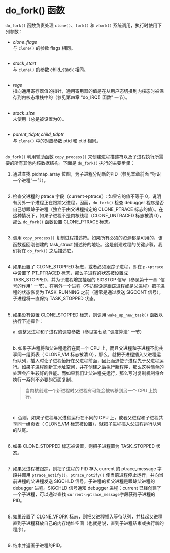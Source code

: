 # do_fork() 函数

`do_fork()` 函数负责处理 `clone()`、`fork()` 和 `vfork()` 系统调用，执行时使用下列参数：  

* *clone_flags*  
与 `clone()` 的参数 flags 相同。  
&emsp;

* *stack_start*  
与 `clone()` 的参数 child_stack 相同。  
&emsp;

* *regs*  
指向通用寄存器值的指针，通用寄用器的值是在从用户态切换到内核态时被保存到内核态堆栈中的（参见第四章 “do_IRQ() 函数” 一节）。  
&emsp;

* *stack_size*  
未使用（总是被设置为0）。  
&emsp;

* *parent_tidptr,child_tidptr*  
与 `clone()` 中的对应参数 ptid 和 ctid 相同。  
&emsp;

`do_fork()` 利用辅助函数 `copy_process()` 来创建进程描述符以及子进程执行所需要的所有其他内核数据结构。下面是 `do_fork()` 执行的主要步骤：  

1. 通过查找 pidmap_array 位图，为子进程分配新的PID（参见本章前面 “标识一个进程”一节）。  
&emsp;

2. 检查父进程的 ptrace 字段（current->ptrace）：如果它的值不等于 0，说明有另外一个进程正在跟踪父进程，因而，`do_fork()` 检查 debugger 程序是否自己想跟踪子进程（独立于由父进程指定的 CLONE_PTRACE 标志的值）。在这种情况下，如果子进程不是内核线程（CLONE_UNTRACED 标志被清 0），那么 `do_fork()` 函数设置 CLONE_PTRACE 标志。  
&emsp;

3. 调用 `copy_process()` 复制进程描述符。如果所有必须的资源都是可用的，该函数返回刚创建的 task_struct 描述符的地址。这是创建过程的关键步骤，我们将在 `do_fork()` 之后描述它。  
&emsp;

4. 如果设置了 CLONE_STOPPED 标志，或者必须跟踪子进程，即在 `p->ptrace` 中设置了 PT_PTRACED 标志，那么子进程的状态被设置成 TASK_STOPPED，并为子进程增加挂起的 SIGSTOP 信号（参见第十一章 “信号的作用” 一节）。在另外一个进程（不妨假设是跟踪进程或是父进程）把子进程的状态恢复为 TASK_RUNNING 之前（通常是通过发送 SIGCONT 信号），子进程将一直保持 TASK_STOPPED 状态。  
&emsp;

5. 如果没有设置 CLONE_STOPPED 标志，则调用 `wake_up_new_task()` 函数以执行下述操作：  

    a. 调整父进程和子进程的调度参数（参见第七章 “调度算法” 一节）  
    &emsp;

    b. 如果子进程将和父进程运行在同一个 CPU 上，而且父进程和子进程不能共享同一组页表（ CLONE_VM 标志被清 0），那么，就把子进程插入父进程运行队列，插入时让子进程怡好在父进程前面，因此而迫使子进程先于父进程运行。如果子进程刷新其地址空间，并在创建之后执行新程序，那么这种简单的处理会产生较好的性能。而如果我们让父进程先运行，那么写时复制机制将会执行一系列不必要的页面复制。  

    > 当内核创建一个新进程时父进程有可能会被转移到另一个 CPU 上执行。  
    
    &emsp;

    c. 否则，如果子进程与父进程运行在不同的 CPU 上，或者父进程和子进程共享同一组页表（ CLONE_VM 标志被设置），就把子进程插入父进程运行队列的队尾。  
&emsp;

6. 如果 CLONE_STOPPED 标志被设置，则把子进程置为 TASK_STOPPED 状态。  
&emsp;

7. 如果父进程被跟踪，则把子进程的 PID 存入 current 的 ptrace_message 字段并调用 `ptrace_notify()`。`ptrace_notify()` 使当前进程停止运行，并向当前进程的父进程发送 SIGCHLD 信号。子进程的祖父进程是跟踪父进程的 debugger 进程。SIGCHLD 信号通知 debugger 进程：current 已经创建了一个子进程，可以通过查找 `current->ptrace_message`字段获得子进程的 PID。  
&emsp;

8. 如果设置了 CLONE_VFORK 标志，则把父进程插入等待队列，并挂起父进程直到子进程释放自己的内存地址空间（也就是说，直到子进程结束或执行新的程序）。  
&emsp;

9. 结束并返画子进程的PID。  

